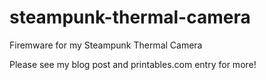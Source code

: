# steampunk-thermal-camera
 Firemware for my Steampunk Thermal Camera

Please see my blog post and printables.com entry for more!
